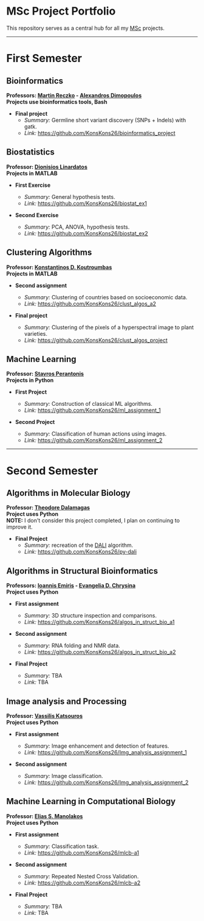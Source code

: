 # MSc Project Portfolio

This repository serves as a central hub for all my [MSc](https://dsit.di.uoa.gr/) projects.

---

# First Semester

## Bioinformatics

**Professors: [Martin Reczko](https://www.fleming.gr/research/ifbr/staff-scientists/reczko-lab) - [Alexandros Dimopoulos](https://dsit.di.uoa.gr/dimopoulos-cv/)**  
**Projects use bioinformatics tools, Bash**

- **Final project**
    - *Summary:* Germline short variant discovery (SNPs + Indels) with gatk.
    - *Link:* https://github.com/KonsKons26/bioinformatics_project
    <!-- - *Grade:* 9.65/10 -->

## Biostatistics

**Professor: [Dionisios Linardatos](https://dsit.di.uoa.gr/linardatos-cv/)**  
**Projects in MATLAB**

- **First Exercise**
    - *Summary:* General hypothesis tests.
    - *Link:* https://github.com/KonsKons26/biostat_ex1
    <!-- - *Grade:* 9.7/10 -->

- **Second Exercise**
    - *Summary:* PCA, ANOVA, hypothesis tests.
    - *Link:* https://github.com/KonsKons26/biostat_ex2
    <!-- - *Grade:* 9.3/10 -->

## Clustering Algorithms

**Professor: [Konstantinos D. Koutroumbas](https://dsit.di.uoa.gr/koutroumbas-cv/)**  
**Projects in MATLAB**

<!-- - **First assignment**
    - *Summary:* 
    - *Link:*
    - *Grade:* 8.35/10 -->

- **Second assignment**
    - *Summary:* Clustering of countries based on socioeconomic data.
    - *Link:* https://github.com/KonsKons26/clust_algos_a2
    <!-- - *Grade:* 9.5/10 -->

- **Final project**
    - *Summary:* Clustering of the pixels of a hyperspectral image to plant varieties.
    - *Link:* https://github.com/KonsKons26/clust_algos_project
    <!-- - *Grade:* 10/10 -->

## Machine Learning

**Professor: [Stavros Perantonis](https://dsit.di.uoa.gr/perantonis-cv/)**  
**Projects in Python**

- **First Project**
    - *Summary:* Construction of classical ML algorithms.
    - *Link:* https://github.com/KonsKons26/ml_assignment_1
    <!-- - *Grade:* 10/10-->

- **Second Project**
    - *Summary:* Classification of human actions using images.
    - *Link:* https://github.com/KonsKons26/ml_assignment_2
    <!-- - *Grade:* 10/10-->

---

# Second Semester

## Algorithms in Molecular Biology

**Professor: [Theodore Dalamagas](https://www.athenarc.gr/en/people/295)**  
**Project uses Python**  
**NOTE:** I don't consider this project completed, I plan on continuing to improve it.

- **Final Project**
    - *Summary:* recreation of the [DALI](https://en.wikipedia.org/wiki/Structural_alignment#DALI) algorithm.
    - *Link:* https://github.com/KonsKons26/py-dali
    <!-- - *Grade:* 10/10 -->

## Algorithms in Structural Bioinformatics

**Professors: [Ioannis Emiris](https://www.athenarc.gr/en/people/527) - [Evangelia D. Chrysina](https://dsit.di.uoa.gr/chrysina-cv/)**  
**Project uses Python**

- **First assignment**
    - *Summary:* 3D structure inspection and comparisons.
    - *Link:* https://github.com/KonsKons26/algos_in_struct_bio_a1
    <!-- - *Grade:* 10/10 -->

- **Second assignment**
    - *Summary:* RNA folding and NMR data.
    - *Link:* https://github.com/KonsKons26/algos_in_struct_bio_a2
    <!-- - *Grade:* 9.9/10 -->

- **Final Project**
    - *Summary:* TBA
    - *Link:* TBA
    <!-- - *Grade:* ?/10 -->

## Image analysis and Processing

**Professor: [Vassilis Katsouros](https://www.athenarc.gr/en/people/203)**  
**Project uses Python**

- **First assignment**
    - *Summary:* Image enhancement and detection of features.
    - *Link:* https://github.com/KonsKons26/Img_analysis_assignment_1
    <!-- - *Grade:* ?/10 -->

- **Second assignment**
    - *Summary:* Image classification.
    - *Link:* https://github.com/KonsKons26/Img_analysis_assignment_2
    <!-- - *Grade:* ?/10 -->

## Machine Learning in Computational Biology

**Professor: [Elias S. Manolakos](https://dsit.di.uoa.gr/manolakos-cv/)**  
**Project uses Python**

- **First assignment**
    - *Summary:* Classification task.
    - *Link:* https://github.com/KonsKons26/mlcb-a1
    <!-- - *Grade:* ?/10 -->

- **Second assignment**
    - *Summary:* Repeated Nested Cross Validation.
    - *Link:* https://github.com/KonsKons26/mlcb-a2
    <!-- - *Grade:* ?/10 -->

- **Final Project**
    - *Summary:* TBA
    - *Link:* TBA
    <!-- - *Grade:* ?/10 -->